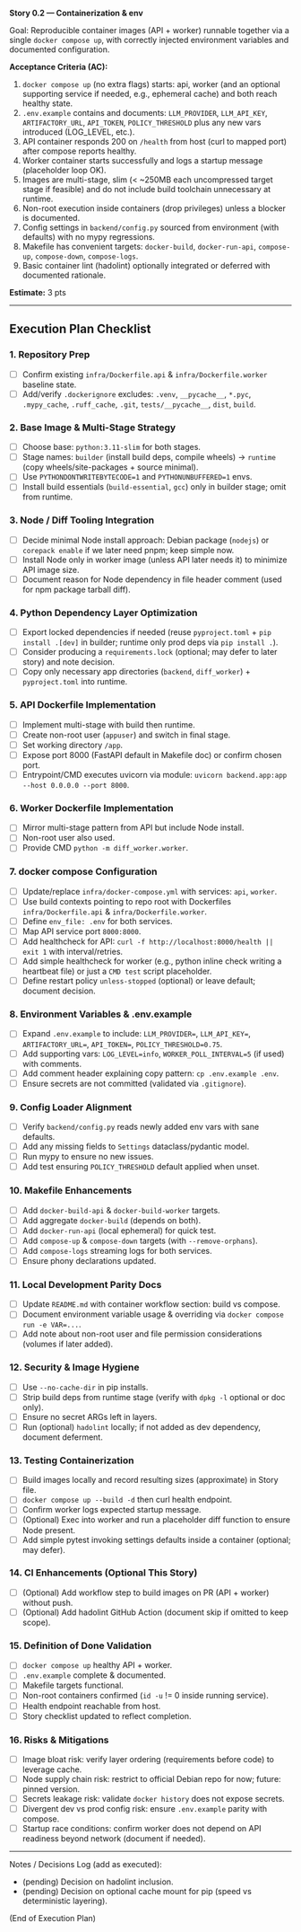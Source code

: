 **Story 0.2 — Containerization & env**

Goal: Reproducible container images (API + worker) runnable together via a single `docker compose up`, with correctly injected environment variables and documented configuration.

**Acceptance Criteria (AC):**
1. `docker compose up` (no extra flags) starts: api, worker (and an optional supporting service if needed, e.g., ephemeral cache) and both reach healthy state.
2. `.env.example` contains and documents: `LLM_PROVIDER`, `LLM_API_KEY`, `ARTIFACTORY_URL`, `API_TOKEN`, `POLICY_THRESHOLD` plus any new vars introduced (LOG_LEVEL, etc.).
3. API container responds 200 on `/health` from host (curl to mapped port) after compose reports healthy.
4. Worker container starts successfully and logs a startup message (placeholder loop OK).
5. Images are multi-stage, slim (< ~250MB each uncompressed target stage if feasible) and do not include build toolchain unnecessary at runtime.
6. Non-root execution inside containers (drop privileges) unless a blocker is documented.
7. Config settings in `backend/config.py` sourced from environment (with defaults) with no mypy regressions.
8. Makefile has convenient targets: `docker-build`, `docker-run-api`, `compose-up`, `compose-down`, `compose-logs`.
9. Basic container lint (hadolint) optionally integrated or deferred with documented rationale.

**Estimate:** 3 pts

---

## Execution Plan Checklist

### 1. Repository Prep
- [ ] Confirm existing `infra/Dockerfile.api` & `infra/Dockerfile.worker` baseline state.
- [ ] Add/verify `.dockerignore` excludes: `.venv`, `__pycache__`, `*.pyc`, `.mypy_cache`, `.ruff_cache`, `.git`, `tests/__pycache__`, `dist`, `build`.

### 2. Base Image & Multi-Stage Strategy
- [ ] Choose base: `python:3.11-slim` for both stages.
- [ ] Stage names: `builder` (install build deps, compile wheels) -> `runtime` (copy wheels/site-packages + source minimal).
- [ ] Use `PYTHONDONTWRITEBYTECODE=1` and `PYTHONUNBUFFERED=1` envs.
- [ ] Install build essentials (`build-essential`, `gcc`) only in builder stage; omit from runtime.

### 3. Node / Diff Tooling Integration
- [ ] Decide minimal Node install approach: Debian package (`nodejs`) or `corepack enable` if we later need pnpm; keep simple now.
- [ ] Install Node only in worker image (unless API later needs it) to minimize API image size.
- [ ] Document reason for Node dependency in file header comment (used for npm package tarball diff).

### 4. Python Dependency Layer Optimization
- [ ] Export locked dependencies if needed (reuse `pyproject.toml` + `pip install .[dev]` in builder; runtime only prod deps via `pip install .`).
- [ ] Consider producing a `requirements.lock` (optional; may defer to later story) and note decision.
- [ ] Copy only necessary app directories (`backend`, `diff_worker`) + `pyproject.toml` into runtime.

### 5. API Dockerfile Implementation
- [ ] Implement multi-stage with build then runtime.
- [ ] Create non-root user (`appuser`) and switch in final stage.
- [ ] Set working directory `/app`.
- [ ] Expose port 8000 (FastAPI default in Makefile doc) or confirm chosen port.
- [ ] Entrypoint/CMD executes uvicorn via module: `uvicorn backend.app:app --host 0.0.0.0 --port 8000`.

### 6. Worker Dockerfile Implementation
- [ ] Mirror multi-stage pattern from API but include Node install.
- [ ] Non-root user also used.
- [ ] Provide CMD `python -m diff_worker.worker`.

### 7. docker compose Configuration
- [ ] Update/replace `infra/docker-compose.yml` with services: `api`, `worker`.
- [ ] Use build contexts pointing to repo root with Dockerfiles `infra/Dockerfile.api` & `infra/Dockerfile.worker`.
- [ ] Define `env_file: .env` for both services.
- [ ] Map API service port `8000:8000`.
- [ ] Add healthcheck for API: `curl -f http://localhost:8000/health || exit 1` with interval/retries.
- [ ] Add simple healthcheck for worker (e.g., python inline check writing a heartbeat file) or just a `CMD test` script placeholder.
- [ ] Define restart policy `unless-stopped` (optional) or leave default; document decision.

### 8. Environment Variables & .env.example
- [ ] Expand `.env.example` to include: `LLM_PROVIDER=`, `LLM_API_KEY=`, `ARTIFACTORY_URL=`, `API_TOKEN=`, `POLICY_THRESHOLD=0.75`.
- [ ] Add supporting vars: `LOG_LEVEL=info`, `WORKER_POLL_INTERVAL=5` (if used) with comments.
- [ ] Add comment header explaining copy pattern: `cp .env.example .env`.
- [ ] Ensure secrets are not committed (validated via `.gitignore`).

### 9. Config Loader Alignment
- [ ] Verify `backend/config.py` reads newly added env vars with sane defaults.
- [ ] Add any missing fields to `Settings` dataclass/pydantic model.
- [ ] Run mypy to ensure no new issues.
- [ ] Add test ensuring `POLICY_THRESHOLD` default applied when unset.

### 10. Makefile Enhancements
- [ ] Add `docker-build-api` & `docker-build-worker` targets.
- [ ] Add aggregate `docker-build` (depends on both).
- [ ] Add `docker-run-api` (local ephemeral) for quick test.
- [ ] Add `compose-up` & `compose-down` targets (with `--remove-orphans`).
- [ ] Add `compose-logs` streaming logs for both services.
- [ ] Ensure phony declarations updated.

### 11. Local Development Parity Docs
- [ ] Update `README.md` with container workflow section: build vs compose.
- [ ] Document environment variable usage & overriding via `docker compose run -e VAR=...`.
- [ ] Add note about non-root user and file permission considerations (volumes if later added).

### 12. Security & Image Hygiene
- [ ] Use `--no-cache-dir` in pip installs.
- [ ] Strip build deps from runtime stage (verify with `dpkg -l` optional or doc only).
- [ ] Ensure no secret ARGs left in layers.
- [ ] Run (optional) `hadolint` locally; if not added as dev dependency, document deferment.

### 13. Testing Containerization
- [ ] Build images locally and record resulting sizes (approximate) in Story file.
- [ ] `docker compose up --build -d` then curl health endpoint.
- [ ] Confirm worker logs expected startup message.
- [ ] (Optional) Exec into worker and run a placeholder diff function to ensure Node present.
- [ ] Add simple pytest invoking settings defaults inside a container (optional; may defer).

### 14. CI Enhancements (Optional This Story)
- [ ] (Optional) Add workflow step to build images on PR (API + worker) without push.
- [ ] (Optional) Add hadolint GitHub Action (document skip if omitted to keep scope).

### 15. Definition of Done Validation
- [ ] `docker compose up` healthy API + worker.
- [ ] `.env.example` complete & documented.
- [ ] Makefile targets functional.
- [ ] Non-root containers confirmed (`id -u` != 0 inside running service).
- [ ] Health endpoint reachable from host.
- [ ] Story checklist updated to reflect completion.

### 16. Risks & Mitigations
- [ ] Image bloat risk: verify layer ordering (requirements before code) to leverage cache.
- [ ] Node supply chain risk: restrict to official Debian repo for now; future: pinned version.
- [ ] Secrets leakage risk: validate `docker history` does not expose secrets.
- [ ] Divergent dev vs prod config risk: ensure `.env.example` parity with compose.
- [ ] Startup race conditions: confirm worker does not depend on API readiness beyond network (document if needed).

---

Notes / Decisions Log (add as executed):
- (pending) Decision on hadolint inclusion.
- (pending) Decision on optional cache mount for pip (speed vs deterministic layering).

(End of Execution Plan)